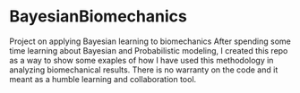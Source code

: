 # BayesianBiomechanics
Project on applying Bayesian learning to biomechanics
After spending some time learning about Bayesian and Probabilistic modeling, I created this repo as a way to show some exaples of 
how I have used this methodology in analyzing biomechanical results. There is no warranty on the code and it meant as a humble
learning and collaboration tool. 
